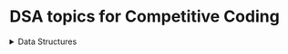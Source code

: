 # DSA topics for Competitive Coding #

<details>
<summary>Data Structures</summary>
<br>
  <details>
  <summary>Tree</summary>
    
  </details>
  <details>
  <summary>Graph</summary>
    
  </details>
  <details>
  <summary>Stack</summary>
    
  </details>
  <details>
  <summary>Queue</summary>
    
  </details>
  <details>
  <summary>Heap</summary>
  <details>
  </details>  
  <summary>Disjoint Set</summary>
    
  </details>
    <details>
  <summary>Array</summary>
    
  </details>
<details>
<summary>Algorithms</summary>
<br>


<details>
